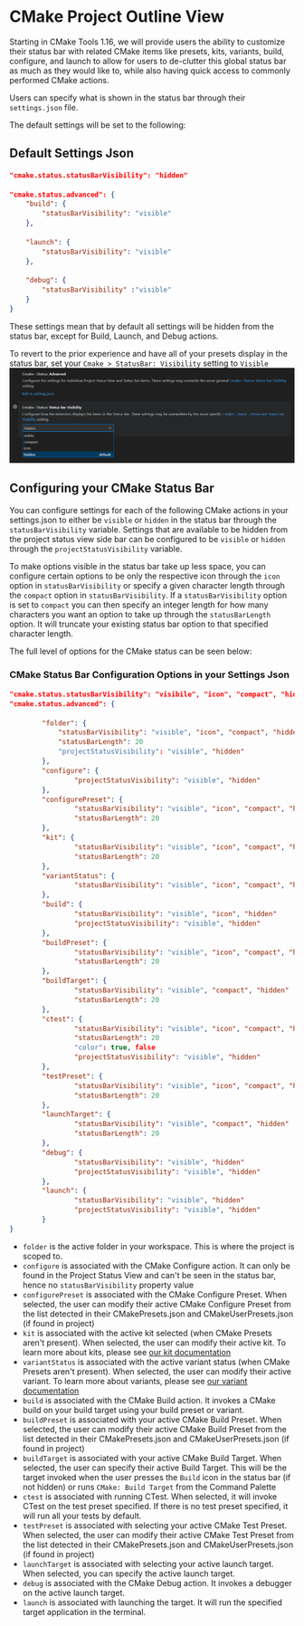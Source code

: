 # CMake Project Outline View

Starting in CMake Tools 1.16, we will provide users the ability to customize their status bar with related CMake items like presets, kits, variants, build, configure, and launch to allow for users to de-clutter this global status bar as much as they would like to, while also having quick access to commonly performed CMake actions.

Users can specify what is shown in the status bar through their `settings.json` file.

The default settings will be set to the following:
## Default Settings Json
```json
"cmake.status.statusBarVisibility": "hidden"

"cmake.status.advanced": {
    "build": {
        "statusBarVisibility": "visible"
    },

    "launch": {
        "statusBarVisibility": "visible"
    },

    "debug": {
        "statusBarVisibility" :"visible"
    }
}
```

These settings mean that by default all settings will be hidden from the status bar, except for Build, Launch, and Debug actions.

To revert to the prior experience and have all of your presets display in the status bar, set your `Cmake > StatusBar: Visibility` setting to `Visible`
![Screenshot of the Visaul Studio Code Settings view, with the CMake Statusbar: Visibility options. You can set these to visible, hidden, compact, or icon](images/cmake-statusbar-setting.png)

## Configuring your CMake Status Bar

 You can configure settings for each of the following CMake actions in your settings.json to either be `visible` or `hidden` in the status bar through the `statusBarVisibility` variable.  Settings that are available to be hidden from the project status view side bar can be configured to be `visible` or `hidden` through the `projectStatusVisibility` variable.
 
 To make options visible in the status bar take up less space, you can configure certain options to be only the respective icon through the `icon` option in `statusBarVisibility` or specify a given character length through the `compact` option in `statusBarVisibility`. If a `statusBarVisibility` option is set to `compact` you can then specify an integer length for how many characters you want an option to take up through the `statusBarLength` option. It will truncate your existing status bar option to that specified character length.
 
The full level of options for the CMake status can be seen below:

### CMake Status Bar Configuration Options in your Settings Json
```json
"cmake.status.statusBarVisibility": "visibile", "icon", "compact", "hidden" 
"cmake.status.advanced": { 

        "folder": { 
        	"statusBarVisibility": "visible", "icon", "compact", "hidden" 
            "statusBarLength": 20
            "projectStatusVisibility": "visible", "hidden" 
        }, 
        "configure": { 
            	"projectStatusVisibility": "visible", "hidden" 
        }, 
        "configurePreset": { 
            	"statusBarVisibility": "visible", "icon", "compact", "hidden" 
            	"statusBarLength": 20
        }, 
        "kit": { 
            	"statusBarVisibility": "visible", "icon", "compact", "hidden" 
            	"statusBarLength": 20 
        }, 
        "variantStatus": { 
            	"statusBarVisibility": "visible", "icon", "compact", "hidden" 
        }, 
        "build": { 
            	"statusBarVisibility": "visible", "icon", "hidden" 
            	"projectStatusVisibility": "visible", "hidden" 
        }, 
        "buildPreset": { 
            	"statusBarVisibility": "visible", "icon", "compact", "hidden" 
            	"statusBarLength": 20 
        }, 
        "buildTarget": { 
            	"statusBarVisibility": "visible", "compact", "hidden" 
            	"statusBarLength": 20 
        }, 
        "ctest": { 
            	"statusBarVisibility": "visible", "icon", "compact", "hidden" 
            	"statusBarLength": 20 
            	"color": true, false 
            	"projectStatusVisibility": "visible", "hidden" 
        }, 
        "testPreset": { 
            	"statusBarVisibility": "visible", "icon", "compact", "hidden" 
            	"statusBarLength": 20
        },
        "launchTarget": { 
            	"statusBarVisibility": "visible", "compact", "hidden" 
            	"statusBarLength": 20 
        }, 
        "debug": { 
            	"statusBarVisibility": "visible", "hidden" 
            	"projectStatusVisibility": "visible", "hidden" 
        },
        "launch": { 
            	"statusBarVisibility": "visible", "hidden" 
            	"projectStatusVisibility": "visible", "hidden" 
        }
}
```

* `folder` is the active folder in your workspace. This is where the project is scoped to.
* `configure` is associated with the CMake Configure action. It can only be found in the Project Status View and can't be seen in the status bar, hence no `statusBarVisibility` property value
* `configurePreset` is associated with the CMake Configure Preset. When selected, the user can modify their active CMake Configure Preset from the list detected in their CMakePresets.json and CMakeUserPresets.json (if found in project)
* `kit` is associated with the active kit selected (when CMake Presets aren't present). When selected, the user can modify their active kit. To learn more about kits, please see [our kit documentation](https://github.com/microsoft/vscode-cmake-tools/blob/sinemakinci/CMakeProjectViewDocs/docs/kits.md)
* `variantStatus` is associated with the active variant status (when CMake Presets aren't present). When selected, the user can modify their active variant. To learn more about variants, please see [our variant documentation](https://github.com/microsoft/vscode-cmake-tools/blob/sinemakinci/CMakeProjectViewDocs/docs/variants.md)
* `build` is associated with the CMake Build action. It invokes a CMake build on your build target using your build preset or variant.
* `buildPreset` is associated with your active CMake Build Preset. When selected, the user can modify their active CMake Build Preset from the list detected in their CMakePresets.json and CMakeUserPresets.json (if found in project)
* `buildTarget` is associated with your active CMake Build Target. When selected, the user can specify their active Build Target. This will be the target invoked when the user presses the `Build` icon in the status bar (if not hidden) or runs `CMake: Build Target` from the Command Palette
* `ctest` is associated with running CTest. When selected, it will invoke CTest on the test preset specified. If there is no test preset specified, it will run all your tests by default.
* `testPreset` is associated with selecting your active CMake Test Preset. When selected, the user can modify their active CMake Test Preset from the list detected in their CMakePresets.json and CMakeUserPresets.json (if found in project)
* `launchTarget` is associated with selecting your active launch target. When selected, you can specify the active launch target.
* `debug` is associated with the CMake Debug action. It invokes a debugger on the active launch target.
* `launch` is associated with launching the target. It will run the specified target application in the terminal.
